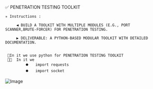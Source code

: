 ✅ PENETRATION TESTING TOOLKIT


    ✳️ Instructions :

         ◀️ BUILD A TOOLKIT WITH MULTIPLE MODULES (E.G., PORT SCANNER,BRUTE-FORCER) FOR PENETRATION TESTING.

         ▶️ DELIVERABLE: A PYTHON-BASED MODULAR TOOLKIT WITH DETAILED DOCUMENTATION.


     📑In it we use python for PENETRATION TESTING TOOLKIT 
     🧑‍💻  In it we 
             ⏺️   import requests 
             ⏺️   import socket



![Image](https://github.com/user-attachments/assets/773d897b-5e9a-4f28-9de1-ef2a7f6b52e7)
